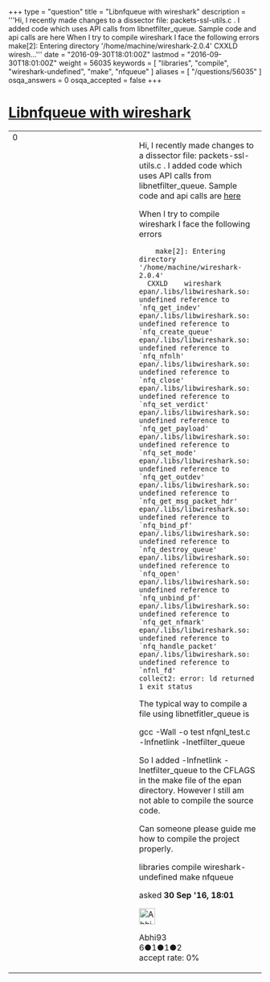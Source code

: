 +++
type = "question"
title = "Libnfqueue with wireshark"
description = '''Hi,  I recently made changes to a dissector file: packets-ssl-utils.c . I added code which uses API calls from libnetfilter_queue. Sample code and api calls are here When I try to compile wireshark I face the following errors  make[2]: Entering directory &#x27;/home/machine/wireshark-2.0.4&#x27;  CXXLD wiresh...'''
date = "2016-09-30T18:01:00Z"
lastmod = "2016-09-30T18:01:00Z"
weight = 56035
keywords = [ "libraries", "compile", "wireshark-undefined", "make", "nfqueue" ]
aliases = [ "/questions/56035" ]
osqa_answers = 0
osqa_accepted = false
+++

<div class="headNormal">

# [Libnfqueue with wireshark](/questions/56035/libnfqueue-with-wireshark)

</div>

<div id="main-body">

<div id="askform">

<table id="question-table" style="width:100%;"><colgroup><col style="width: 50%" /><col style="width: 50%" /></colgroup><tbody><tr class="odd"><td style="width: 30px; vertical-align: top"><div class="vote-buttons"><div id="post-56035-score" class="post-score" title="current number of votes">0</div><div id="favorite-count" class="favorite-count"></div></div></td><td><div id="item-right"><div class="question-body"><p>Hi, I recently made changes to a dissector file: packets-ssl-utils.c . I added code which uses API calls from libnetfilter_queue. Sample code and api calls are <a href="https://home.regit.org/netfilter-en/using-nfqueue-and-libnetfilter_queue/">here</a></p><p>When I try to compile wireshark I face the following errors</p><pre><code>    make[2]: Entering directory &#39;/home/machine/wireshark-2.0.4&#39;
  CXXLD    wireshark
epan/.libs/libwireshark.so: undefined reference to `nfq_get_indev&#39;
epan/.libs/libwireshark.so: undefined reference to `nfq_create_queue&#39;
epan/.libs/libwireshark.so: undefined reference to `nfq_nfnlh&#39;
epan/.libs/libwireshark.so: undefined reference to `nfq_close&#39;
epan/.libs/libwireshark.so: undefined reference to `nfq_set_verdict&#39;
epan/.libs/libwireshark.so: undefined reference to `nfq_get_payload&#39;
epan/.libs/libwireshark.so: undefined reference to `nfq_set_mode&#39;
epan/.libs/libwireshark.so: undefined reference to `nfq_get_outdev&#39;
epan/.libs/libwireshark.so: undefined reference to `nfq_get_msg_packet_hdr&#39;
epan/.libs/libwireshark.so: undefined reference to `nfq_bind_pf&#39;
epan/.libs/libwireshark.so: undefined reference to `nfq_destroy_queue&#39;
epan/.libs/libwireshark.so: undefined reference to `nfq_open&#39;
epan/.libs/libwireshark.so: undefined reference to `nfq_unbind_pf&#39;
epan/.libs/libwireshark.so: undefined reference to `nfq_get_nfmark&#39;
epan/.libs/libwireshark.so: undefined reference to `nfq_handle_packet&#39;
epan/.libs/libwireshark.so: undefined reference to `nfnl_fd&#39;
collect2: error: ld returned 1 exit status</code></pre><p>The typical way to compile a file using libnetfitler_queue is</p><p>gcc -Wall -o test nfqnl_test.c -lnfnetlink -lnetfilter_queue</p><p>So I added -lnfnetlink -lnetfilter_queue to the CFLAGS in the make file of the epan directory. However I still am not able to compile the source code.</p><p>Can someone please guide me how to compile the project properly.</p></div><div id="question-tags" class="tags-container tags">libraries compile wireshark-undefined make nfqueue</div><div id="question-controls" class="post-controls"></div><div class="post-update-info-container"><div class="post-update-info post-update-info-user"><p>asked <strong>30 Sep '16, 18:01</strong></p><img src="https://secure.gravatar.com/avatar/4cbb3f28051c110806a5f1beb0d93788?s=32&amp;d=identicon&amp;r=g" class="gravatar" width="32" height="32" alt="Abhi93&#39;s gravatar image" /><p>Abhi93<br />
<span class="score" title="6 reputation points">6</span><span title="1 badges"><span class="badge1">●</span><span class="badgecount">1</span></span><span title="1 badges"><span class="silver">●</span><span class="badgecount">1</span></span><span title="2 badges"><span class="bronze">●</span><span class="badgecount">2</span></span><br />
<span class="accept_rate" title="Rate of the user&#39;s accepted answers">accept rate:</span> <span title="Abhi93 has no accepted answers">0%</span></p></div></div><div id="comments-container-56035" class="comments-container"></div><div id="comment-tools-56035" class="comment-tools"></div><div class="clear"></div><div id="comment-56035-form-container" class="comment-form-container"></div><div class="clear"></div></div></td></tr></tbody></table>

</div>

</div>

